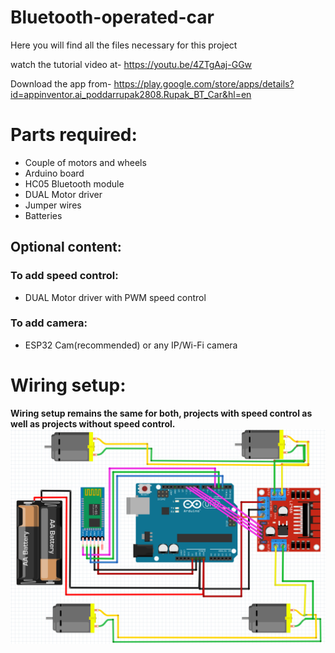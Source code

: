 # Bluetooth-operated-car
Here you will find all the files necessary for this project

watch the tutorial video at-
https://youtu.be/4ZTgAaj-GGw

Download the app from-
https://play.google.com/store/apps/details?id=appinventor.ai_poddarrupak2808.Rupak_BT_Car&hl=en

# Parts required:
- Couple of motors and wheels
- Arduino board
- HC05 Bluetooth module
- DUAL Motor driver
- Jumper wires
- Batteries

## Optional content:
### To add speed control:
- DUAL Motor driver with PWM speed control
### To add camera:
- ESP32 Cam(recommended) or any IP/Wi-Fi camera

# Wiring setup:
**Wiring setup remains the same for both, projects with speed control as well as projects without speed control.**
![wiring_setup](https://github.com/Rupakpoddar/Bluetooth-operated-car/blob/master/Wiring%20setup.png)

